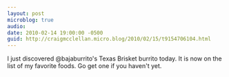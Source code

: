 ```yaml
---
layout: post
microblog: true
audio: 
date: 2010-02-14 19:00:00 -0500
guid: http://craigmcclellan.micro.blog/2010/02/15/t9154706104.html
---
```

I just discovered @bajaburrito's Texas Brisket burrito today.  It is now on the list of my favorite foods.  Go get one if you haven't yet.
